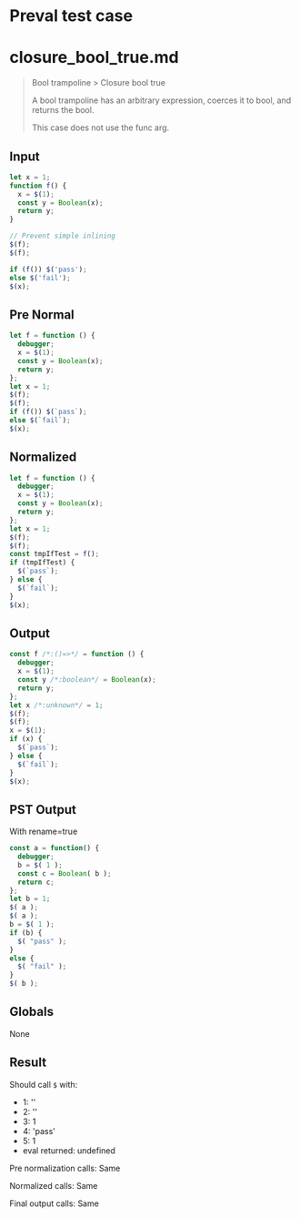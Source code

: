# Preval test case

# closure_bool_true.md

> Bool trampoline > Closure bool true
>
> A bool trampoline has an arbitrary expression, coerces it to bool, and returns the bool.
>
> This case does not use the func arg.

## Input

`````js filename=intro
let x = 1;
function f() {
  x = $(1);
  const y = Boolean(x);
  return y;
}

// Prevent simple inlining
$(f);
$(f);

if (f()) $('pass');
else $('fail');
$(x);
`````

## Pre Normal


`````js filename=intro
let f = function () {
  debugger;
  x = $(1);
  const y = Boolean(x);
  return y;
};
let x = 1;
$(f);
$(f);
if (f()) $(`pass`);
else $(`fail`);
$(x);
`````

## Normalized


`````js filename=intro
let f = function () {
  debugger;
  x = $(1);
  const y = Boolean(x);
  return y;
};
let x = 1;
$(f);
$(f);
const tmpIfTest = f();
if (tmpIfTest) {
  $(`pass`);
} else {
  $(`fail`);
}
$(x);
`````

## Output


`````js filename=intro
const f /*:()=>*/ = function () {
  debugger;
  x = $(1);
  const y /*:boolean*/ = Boolean(x);
  return y;
};
let x /*:unknown*/ = 1;
$(f);
$(f);
x = $(1);
if (x) {
  $(`pass`);
} else {
  $(`fail`);
}
$(x);
`````

## PST Output

With rename=true

`````js filename=intro
const a = function() {
  debugger;
  b = $( 1 );
  const c = Boolean( b );
  return c;
};
let b = 1;
$( a );
$( a );
b = $( 1 );
if (b) {
  $( "pass" );
}
else {
  $( "fail" );
}
$( b );
`````

## Globals

None

## Result

Should call `$` with:
 - 1: '<function>'
 - 2: '<function>'
 - 3: 1
 - 4: 'pass'
 - 5: 1
 - eval returned: undefined

Pre normalization calls: Same

Normalized calls: Same

Final output calls: Same
